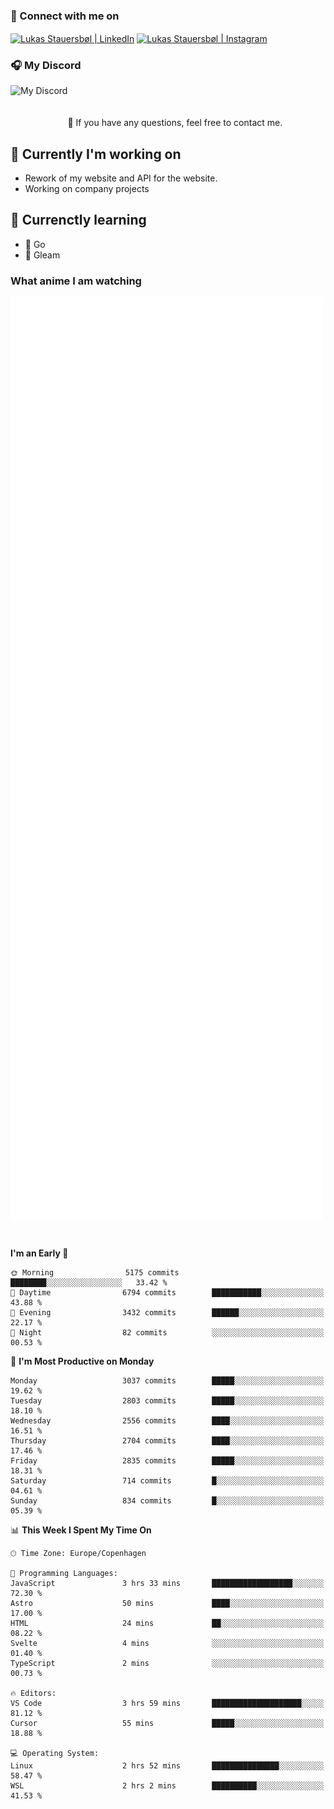 ### 🔗 Connect with me on
<a href="https://www.instagram.com/lukas_stauersbol" target="_blank"><img align="center" src="https://raw.githubusercontent.com/stauersbol/stauersbol/main/images/instagram.svg" alt="Lukas Stauersbøl | LinkedIn" width="30px"/></a>
<a href="https://www.linkedin.com/in/lukas-stauersbol/" target="_blank"><img align="center" src="https://raw.githubusercontent.com/stauersbol/stauersbol/main/images/linkedin.svg" alt="Lukas Stauersbøl | Instagram" width="30px"/></a>

<p align="center">
 <h3>🎧 My Discord</h3>
 <img align="left" height="55px" src="https://discord.c99.nl/widget/theme-2/147806323323568128.png" alt="My Discord" />
</p>

<br/>
<br/>
<br/>
💬 If you have any questions, feel free to contact me.

## 🔭 Currently I'm working on
- Rework of my website and API for the website.
- Working on company projects
 
## 🌱 Currenctly learning
- 💙 Go
- 💜 Gleam

### What anime I am watching
<a href="https://anilist.co/user/slashiy/" align="center"><img align="center" width="500px" src="metrics.plugin.personal.anilist.svg" /></a>

<br/>

<!--START_SECTION:waka-->
**I'm an Early 🐤** 

```text
🌞 Morning                5175 commits        ████████░░░░░░░░░░░░░░░░░   33.42 % 
🌆 Daytime                6794 commits        ███████████░░░░░░░░░░░░░░   43.88 % 
🌃 Evening                3432 commits        ██████░░░░░░░░░░░░░░░░░░░   22.17 % 
🌙 Night                  82 commits          ░░░░░░░░░░░░░░░░░░░░░░░░░   00.53 % 
```
📅 **I'm Most Productive on Monday** 

```text
Monday                   3037 commits        █████░░░░░░░░░░░░░░░░░░░░   19.62 % 
Tuesday                  2803 commits        █████░░░░░░░░░░░░░░░░░░░░   18.10 % 
Wednesday                2556 commits        ████░░░░░░░░░░░░░░░░░░░░░   16.51 % 
Thursday                 2704 commits        ████░░░░░░░░░░░░░░░░░░░░░   17.46 % 
Friday                   2835 commits        █████░░░░░░░░░░░░░░░░░░░░   18.31 % 
Saturday                 714 commits         █░░░░░░░░░░░░░░░░░░░░░░░░   04.61 % 
Sunday                   834 commits         █░░░░░░░░░░░░░░░░░░░░░░░░   05.39 % 
```


📊 **This Week I Spent My Time On** 

```text
🕑︎ Time Zone: Europe/Copenhagen

💬 Programming Languages: 
JavaScript               3 hrs 33 mins       ██████████████████░░░░░░░   72.30 % 
Astro                    50 mins             ████░░░░░░░░░░░░░░░░░░░░░   17.00 % 
HTML                     24 mins             ██░░░░░░░░░░░░░░░░░░░░░░░   08.22 % 
Svelte                   4 mins              ░░░░░░░░░░░░░░░░░░░░░░░░░   01.40 % 
TypeScript               2 mins              ░░░░░░░░░░░░░░░░░░░░░░░░░   00.73 % 

🔥 Editors: 
VS Code                  3 hrs 59 mins       ████████████████████░░░░░   81.12 % 
Cursor                   55 mins             █████░░░░░░░░░░░░░░░░░░░░   18.88 % 

💻 Operating System: 
Linux                    2 hrs 52 mins       ███████████████░░░░░░░░░░   58.47 % 
WSL                      2 hrs 2 mins        ██████████░░░░░░░░░░░░░░░   41.53 % 
```


<!--END_SECTION:waka-->

